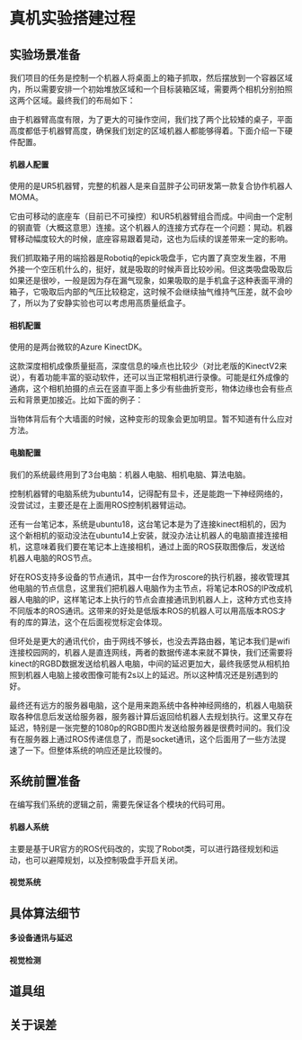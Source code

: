 # 真机实验搭建过程


## 实验场景准备

我们项目的任务是控制一个机器人将桌面上的箱子抓取，然后摆放到一个容器区域内，所以需要安排一个初始堆放区域和一个目标装箱区域，需要两个相机分别拍照这两个区域。最终我们的布局如下：


由于机器臂高度有限，为了更大的可操作空间，我们找了两个比较矮的桌子，平面高度都低于机器臂高度，确保我们划定的区域机器人都能够得着。下面介绍一下硬件配置。


#### 机器人配置
使用的是UR5机器臂，完整的机器人是来自蓝胖子公司研发第一款复合协作机器人MOMA。

它由可移动的底座车（目前已不可操控）和UR5机器臂组合而成。中间由一个定制的钢直管（大概这意思）连接。这个机器人的连接方式存在一个问题：晃动。机器臂移动幅度较大的时候，底座容易跟着晃动，这也为后续的误差带来一定的影响。

我们抓取箱子用的端拾器是Robotiq的epick吸盘手，它内置了真空发生器，不用外接一个空压机什么的，挺好，就是吸取的时候声音比较吵闹。但这类吸盘吸取后如果还是很吵，一般是因为存在漏气现象，如果吸取的是手机盒子这种表面平滑的箱子，它吸取后内部的气压比较稳定，这时候不会继续抽气维持气压差，就不会吵了，所以为了安静实验也可以考虑用高质量纸盒子。

#### 相机配置
使用的是两台微软的Azure KinectDK。

这款深度相机成像质量挺高，深度信息的噪点也比较少（对比老版的KinectV2来说），有着功能丰富的驱动软件，还可以当正常相机进行录像。可能是红外成像的通病，这个相机拍摄的点云在竖直平面上多少有些曲折变形，物体边缘也会有些点云和背景更加接近。比如下面的例子：


当物体背后有个大墙面的时候，这种变形的现象会更加明显。暂不知道有什么应对方法。


#### 电脑配置

我们的系统最终用到了3台电脑：机器人电脑、相机电脑、算法电脑。

控制机器臂的电脑系统为ubuntu14，记得配有显卡，还是能跑一下神经网络的，没尝试过，主要还是在上面用ROS控制机器臂运动。

还有一台笔记本，系统是ubuntu18，这台笔记本是为了连接kinect相机的，因为这个新相机的驱动没法在ubuntu14上安装，就没办法让机器人的电脑直接连接相机，这意味着我们要在笔记本上连接相机，通过上面的ROS获取图像后，发送给机器人电脑的ROS节点。

好在ROS支持多设备的节点通讯，其中一台作为roscore的执行机器，接收管理其他电脑的节点信息，这里我们把机器人电脑作为主节点，将笔记本ROS的IP改成机器人电脑的IP，这样笔记本上执行的节点会直接通讯到机器人上，这种方式也支持不同版本的ROS通讯。这带来的好处是低版本ROS的机器人可以用高版本ROS才有的库的算法，这个在后面视觉标定会体现。

但坏处是更大的通讯代价，由于网线不够长，也没去弄路由器，笔记本我们是wifi连接校园网的，机器人是直连网线，两者的数据传递本来就不算快，我们还需要将kinect的RGBD数据发送给机器人电脑，中间的延迟更加大，最终我感觉从相机拍照到机器人电脑上接收图像可能有2s以上的延迟。所以这种情况还是别遇到的好。

最终还有远方的服务器电脑，这个是用来跑系统中各种神经网络的，机器人电脑获取各种信息后发送给服务器，服务器计算后返回给机器人去规划执行。这里又存在延迟，特别是一张完整的1080p的RGBD图片发送给服务器是很费时间的。我们没有在服务器上通过ROS传递信息了，而是socket通讯，这个后面用了一些方法提速了一下。但整体系统的响应还是比较慢的。


## 系统前置准备

在编写我们系统的逻辑之前，需要先保证各个模块的代码可用。

#### 机器人系统
主要是基于UR官方的ROS代码改的，实现了Robot类，可以进行路径规划和运动，也可以避障规划，以及控制吸盘手开启关闭。


#### 视觉系统


## 具体算法细节

#### 多设备通讯与延迟


#### 视觉检测



## 道具组



## 关于误差